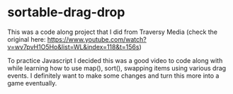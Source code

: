# sortable-drag-drop

This was a code along project that I did from Traversy Media (check the original here: https://www.youtube.com/watch?v=wv7pvH1O5Ho&list=WL&index=118&t=156s)

To practice Javascript I decided this was a good video to code along with while learning how to use map(), sort(), swapping items using various drag events.  I definitely want to make some changes and turn this more into a game eventually.
